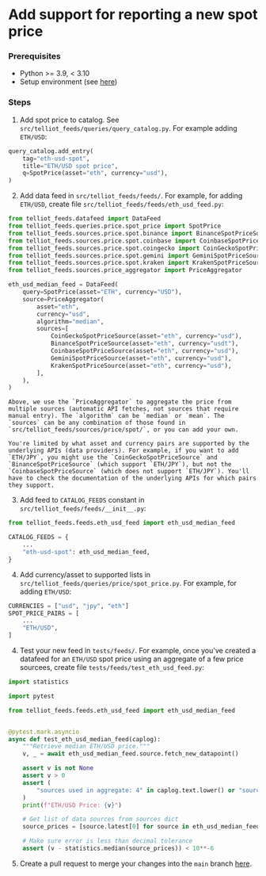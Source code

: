 # Add support for reporting a new spot price
### Prerequisites
- Python >= 3.9, < 3.10
- Setup environment (see [here](contributing.md))

### Steps
1. Add spot price to catalog. See `src/telliot_feeds/queries/query_catalog.py`. For example adding `ETH/USD`:
```python
query_catalog.add_entry(
    tag="eth-usd-spot",
    title="ETH/USD spot price",
    q=SpotPrice(asset="eth", currency="usd"),
)
```
2. Add data feed in `src/telliot_feeds/feeds/`. For example, for adding `ETH/USD`, create file `src/telliot_feeds/feeds/eth_usd_feed.py`:
```python
from telliot_feeds.datafeed import DataFeed
from telliot_feeds.queries.price.spot_price import SpotPrice
from telliot_feeds.sources.price.spot.binance import BinanceSpotPriceSource
from telliot_feeds.sources.price.spot.coinbase import CoinbaseSpotPriceSource
from telliot_feeds.sources.price.spot.coingecko import CoinGeckoSpotPriceSource
from telliot_feeds.sources.price.spot.gemini import GeminiSpotPriceSource
from telliot_feeds.sources.price.spot.kraken import KrakenSpotPriceSource
from telliot_feeds.sources.price_aggregator import PriceAggregator

eth_usd_median_feed = DataFeed(
    query=SpotPrice(asset="ETH", currency="USD"),
    source=PriceAggregator(
        asset="eth",
        currency="usd",
        algorithm="median",
        sources=[
            CoinGeckoSpotPriceSource(asset="eth", currency="usd"),
            BinanceSpotPriceSource(asset="eth", currency="usdt"),
            CoinbaseSpotPriceSource(asset="eth", currency="usd"),
            GeminiSpotPriceSource(asset="eth", currency="usd"),
            KrakenSpotPriceSource(asset="eth", currency="usd"),
        ],
    ),
)
```
    Above, we use the `PriceAggregator` to aggregate the price from multiple sources (automatic API fetches, not sources that require manual entry). The `algorithm` can be `median` or `mean`. The `sources` can be any combination of those found in `src/telliot_feeds/sources/price/spot/`, or you can add your own.

    You're limited by what asset and currency pairs are supported by the underlying APIs (data providers). For example, if you want to add `ETH/JPY`, you might use the `CoinGeckoSpotPriceSource` and `BinanceSpotPriceSource` (which support `ETH/JPY`), but not the `CoinbaseSpotPriceSource` (which does not support `ETH/JPY`). You'll have to check the documentation of the underlying APIs for which pairs they support.

3. Add feed to `CATALOG_FEEDS` constant in `src/telliot_feeds/feeds/__init__.py`:
```python
from telliot_feeds.feeds.eth_usd_feed import eth_usd_median_feed

CATALOG_FEEDS = {
    ...
    "eth-usd-spot": eth_usd_median_feed,
}
```
4. Add currency/asset to supported lists in `src/telliot_feeds/queries/price/spot_price.py`. For example, for adding `ETH/USD`:
```python
CURRENCIES = ["usd", "jpy", "eth"]
SPOT_PRICE_PAIRS = [
    ...
    "ETH/USD",
]
```
4. Test your new feed in `tests/feeds/`. For example, once you've created a datafeed for an `ETH/USD` spot price using an aggregate of a few price sourcees, create file `tests/feeds/test_eth_usd_feed.py`:
```python
import statistics

import pytest

from telliot_feeds.feeds.eth_usd_feed import eth_usd_median_feed


@pytest.mark.asyncio
async def test_eth_usd_median_feed(caplog):
    """Retrieve median ETH/USD price."""
    v, _ = await eth_usd_median_feed.source.fetch_new_datapoint()

    assert v is not None
    assert v > 0
    assert (
        "sources used in aggregate: 4" in caplog.text.lower() or "sources used in aggregate: 5" in caplog.text.lower()
    )
    print(f"ETH/USD Price: {v}")

    # Get list of data sources from sources dict
    source_prices = [source.latest[0] for source in eth_usd_median_feed.source.sources if source.latest[0]]

    # Make sure error is less than decimal tolerance
    assert (v - statistics.median(source_prices)) < 10**-6
```
5. Create a pull request to merge your changes into the `main` branch [here](https://github.com/fetch-oracle/telliot-feeds/compare).
